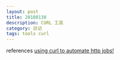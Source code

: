 ```yaml
---
layout: post
title: 20180130
description: CURL 工具
category: 日记
tags: tools curl 
---
```


references
[using curl to automate http jobs!](https://curl.haxx.se/docs/httpscripting.html)